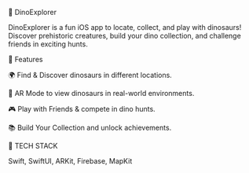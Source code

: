 🦖 DinoExplorer

DinoExplorer is a fun iOS app to locate, collect, and play with dinosaurs! Discover prehistoric creatures, build your dino collection, and challenge friends in exciting hunts.

🚀 Features

🌍 Find & Discover dinosaurs in different locations.

📸 AR Mode to view dinosaurs in real-world environments.

🎮 Play with Friends & compete in dino hunts.

📚 Build Your Collection and unlock achievements.



🔧 TECH STACK

Swift, SwiftUI, ARKit, Firebase, MapKit
